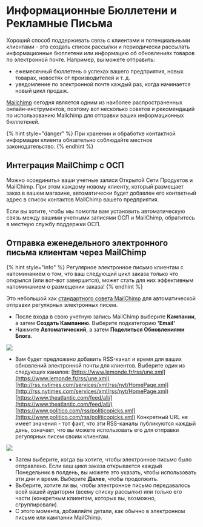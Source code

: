 # Информационные Бюллетени и Рекламные Письма

Хороший способ поддерживать связь с клиентами и потенциальными клиентами - это создать список рассылки и периодически рассылать информационные бюллетени или информацию об обновлениях товаров по электронной почте. Например, вы можете отправить:

* ежемесячный бюллетень о успехах вашего предприятия, новых товарах, новостях от производителей и т. д.
* уведомление по электронной почте каждый раз, когда начинается новый цикл продаж.

[Mailchimp](https://mailchimp.com/) сегодня является одним из наиболее распространенных онлайн-инструментов, поэтому вот несколько советов и рекомендаций по использованию Mailchimp для отправки ваших информационных бюллетеней.

{% hint style="danger" %}
При хранении и обработке контактной информации клиента обязательно соблюдайте местное законодательство.
{% endhint %}

## Интеграция MailChimp с ОСП

Можно «соединить» ваши учетные записи Открытой Сети Продуктов и MailChimp. При этом каждому новому клиенту, который размещает заказ в вашем магазине, автоматически будет добавлен его контактный адрес в список контактов MailChimp вашего предприятия.

Если вы хотите, чтобы мы помогли вам установить автоматическую связь между вашими учетными записями ОСП и MailChimp, обратитесь в местную службу поддержки ОСП.

## Отправка еженедельного электронного письма клиентам через MailChimp

{% hint style="info" %}
Регулярное электронное письмо клиентам с напоминанием о том, что ваш следующий цикл заказа только что открылся \(или вот-вот завершится\), может стать для них эффективным напоминанием о размещении заказа!
{% endhint %}

Это небольшой хак [стандартного совета MailChimp](https://mailchimp.com/help/share-your-blog-posts-with-mailchimp/) для автоматической отправки регулярных электронных писем.

* После входа в свою учетную запись MailChimp выберите **Кампании**, а затем **Создать Кампанию**. Выберите подкатегорию **'Email'**
* Нажмите **Автоматический**, а затем **Поделиться Обновлениями Блога**.

![](../.gitbook/assets/mailchimp1.png)

* Вам будет предложено добавить RSS-канал и время для ваших обновлений электронной почты для клиентов. Выберите один из следующих каналов: [https://www.lemonde.fr/rss/une.xml](https://www.lemonde.fr/rss/une.xml) [http://rss.nytimes.com/services/xml/rss/nyt/HomePage.xml](http://rss.nytimes.com/services/xml/rss/nyt/HomePage.xml) [https://www.theatlantic.com/feed/all/](https://www.theatlantic.com/feed/all/) [https://www.politico.com/rss/politicopicks.xml](https://www.politico.com/rss/politicopicks.xml) Конкретный URL не имеет значения - тот факт, что эти RSS-каналы публикуются каждый день, означает, что вы можете использовать его для отправки регулярных писем своим клиентам.

![](../.gitbook/assets/mailchimp2%20%281%29.png)

* Затем выберите, когда вы хотите, чтобы электронное письмо было отправлено. Если ваш цикл заказа открывается каждый Понедельник в полдень, вы можете это указать, чтобы использовать эти дни и время. Выберите **Далее**, чтобы продолжить.
* Выберите, хотите ли вы, чтобы электронное письмо передавалось всей вашей аудитории \(всему списку рассылки\) или только его части \(конкретным клиентам, которых вы, возможно, сгруппировали\).
* С этого момента, добавляйте детали, как обычно в электронном письме или кампании MailChimp.

